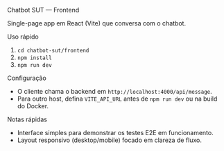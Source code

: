 Chatbot SUT — Frontend

Single-page app em React (Vite) que conversa com o chatbot.

Uso rápido
1. `cd chatbot-sut/frontend`
2. `npm install`
3. `npm run dev`

Configuração
- O cliente chama o backend em `http://localhost:4000/api/message`.
- Para outro host, defina `VITE_API_URL` antes de `npm run dev` ou na build do Docker.

Notas rápidas
- Interface simples para demonstrar os testes E2E em funcionamento.
- Layout responsivo (desktop/mobile) focado em clareza de fluxo.
